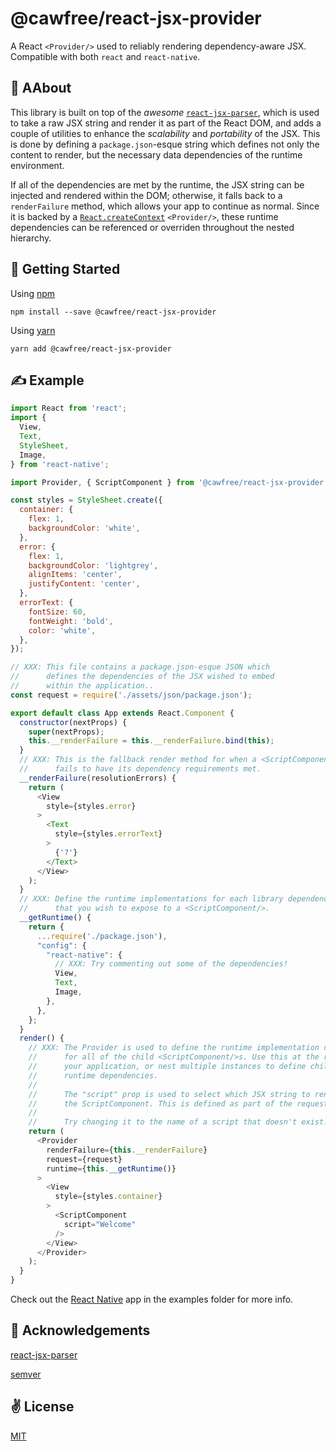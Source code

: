 # @cawfree/react-jsx-provider
A React `<Provider/>` used to reliably rendering dependency-aware JSX. Compatible with both `react` and `react-native`.

## 🤔 AAbout
This library is built on top of the _awesome_ [`react-jsx-parser`](https://www.npmjs.com/package/react-jsx-parser), which is used to take a raw JSX string and render it as part of the React DOM, and adds a couple of utilities to enhance the _scalability_ and _portability_  of the JSX. This is done by defining a `package.json`-esque string which defines not only the content to render, but the necessary data dependencies of the runtime environment.

If all of the dependencies are met by the runtime, the JSX string can be injected and rendered within the DOM; otherwise, it falls back to a `renderFailure` method, which allows your app to continue as normal. Since it is backed by a [`React.createContext`](https://reactjs.org/docs/context.html) `<Provider/>`, these runtime dependencies can be referenced or overriden throughout the nested hierarchy.

## 🚀 Getting Started
Using [npm](https://www.npmjs.com/package/@cawfree/react-jsx-provider)
```
npm install --save @cawfree/react-jsx-provider
```
Using [yarn](https://www.npmjs.com/package/@cawfree/react-jsx-provider)
```
yarn add @cawfree/react-jsx-provider
```

## ✍️ Example
```javascript
import React from 'react';
import {
  View,
  Text,
  StyleSheet,
  Image,
} from 'react-native';

import Provider, { ScriptComponent } from '@cawfree/react-jsx-provider';

const styles = StyleSheet.create({
  container: {
    flex: 1,
    backgroundColor: 'white',
  },
  error: {
    flex: 1,
    backgroundColor: 'lightgrey',
    alignItems: 'center',
    justifyContent: 'center',
  },
  errorText: {
    fontSize: 60,
    fontWeight: 'bold',
    color: 'white',
  },
});

// XXX: This file contains a package.json-esque JSON which
//      defines the dependencies of the JSX wished to embed
//      within the application..
const request = require('./assets/json/package.json');

export default class App extends React.Component {
  constructor(nextProps) {
    super(nextProps);
    this.__renderFailure = this.__renderFailure.bind(this);
  }
  // XXX: This is the fallback render method for when a <ScriptComponent/>
  //      fails to have its dependency requirements met.
  __renderFailure(resolutionErrors) {
    return (
      <View
        style={styles.error}
      >
        <Text
          style={styles.errorText}
        >
          {'?'}
        </Text>
      </View>
    );
  }
  // XXX: Define the runtime implementations for each library dependency
  //      that you wish to expose to a <ScriptComponent/>.
  __getRuntime() {
    return {
      ...require('./package.json'),
      "config": {
        "react-native": {
          // XXX: Try commenting out some of the dependencies!
          View,
          Text,
          Image,
        },
      },
    };
  }
  render() {
    // XXX: The Provider is used to define the runtime implementation context
    //      for all of the child <ScriptComponent/>s. Use this at the root of
    //      your application, or nest multiple instances to define child-specific
    //      runtime dependencies.
    //
    //      The "script" prop is used to select which JSX string to render within
    //      the ScriptComponent. This is defined as part of the request package.json.
    //
    //      Try changing it to the name of a script that doesn't exist!
    return (
      <Provider
        renderFailure={this.__renderFailure}
        request={request}
        runtime={this.__getRuntime()}
      >
        <View
          style={styles.container}
        >
          <ScriptComponent
            script="Welcome"
          />
        </View>
      </Provider>
    );
  }
}
```

Check out the [React Native](https://facebook.github.io/react-native/) app in the examples folder for more info.

## 🙏 Acknowledgements
[react-jsx-parser](https://www.npmjs.com/package/react-jsx-parser)

[semver](https://www.npmjs.com/package/semver)

## ✌️ License
[MIT](https://opensource.org/licenses/MIT)
